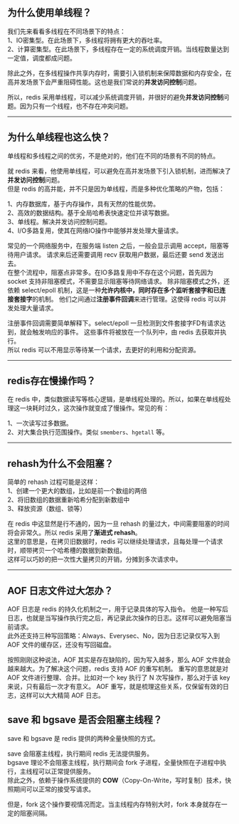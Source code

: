 ## 为什么使用单线程？
我们先来看看多线程在不同场景下的特点：   
1、IO密集型。在此场景下，多线程将拥有更大的吞吐率。   
2、计算密集型。在此场景下，多线程存在一定的系统调度开销。当线程数量达到一定值，调度都成问题。   

除此之外，在多线程操作共享内存时，需要引入锁机制来保障数据和内存安全，在高并发场景下会严重阻碍性能。这也是我们常说的**并发访问控制**问题。   

所以，redis 采用单线程，可以减少系统调度开销，并很好的避免**并发访问控制**问题。因为只有一个线程，也不存在冲突问题。

---

## 为什么单线程也这么快？
单线程和多线程之间的优劣，不是绝对的，他们在不同的场景有不同的特点。

就 redis 来看，他使用单线程，可以避免在高并发场景下引入锁机制，进而解决了**并发访问控制**问题。  
但是 redis 的高并能，并不只是因为单线程，而是多种优化策略的产物，包括：

1、内存数据库，基于内存操作，具有天然的性能优势。   
2、高效的数据结构。基于全局哈希表快速定位并读写数据。   
3、单线程。解决并发访问控制问题。   
4、I/O多路复用，使其在网络IO操作中能够并发处理大量请求。  

常见的一个网络服务中，在服务端 listen 之后，一般会显示调用 accept，阻塞等待用户请求。
请求来后还需要调用 recv 获取用户数据，最后还要 send 发送出去。     
在整个流程中，阻塞点非常多。在IO多路复用中不存在这个问题，首先因为 socket 支持非阻塞模式，不需要显示阻塞等待网络请求。
除非阻塞模式之外，还依赖 select/epoll 机制，这是一种**允许内核中，同时存在多个监听套接字和已连接套接字**的机制。
他们之间通过**注册事件回调**来进行管理。这使得 redis 可以并发处理大量请求。
   
注册事件回调需要简单解释下。select/epoll 一旦检测到文件套接字FD有请求达到，就会触发响应的事件。
这些事件将被放在一个队列中，由 redis 去获取并执行。   
所以 redis 可以不用显示等待某一个请求，去更好的利用和分配资源。

---

## redis存在慢操作吗？
在 redis 中，类似数据读写等核心逻辑，是单线程处理的。所以，如果在单线程处理这一块耗时过久，这次操作就变成了慢操作。常见的有：  
   
1、一次读写过多数据。       
2、对大集合执行范围操作。类似 `smembers`、`hgetall` 等。       

---

## rehash为什么不会阻塞？
简单的 rehash 过程可能是这样：    
1、创建一个更大的数组，比如是前一个数组的两倍    
2、将旧数组的数据重新哈希分配到新数组中     
3、释放资源（数组、锁等）    

在 redis 中这显然是行不通的，因为一旦 rehash 的量过大，中间需要阻塞的时间将会非常久。所以 redis 采用了**渐进式 rehash**。   
这里的意思是，在拷贝旧数据时，redis 可以继续处理请求，且每处理一个请求时，顺带拷贝一个哈希槽的数据到新数组。   
这样可以巧妙的把一次性大量拷贝的开销，分摊到多次请求中。

---

## AOF 日志文件过大怎办？
AOF 日志是 redis 的持久化机制之一，用于记录具体的写入指令。
他是一种写后日志，也就是当写操作执行完之后，再记录此次操作的日志。这样可以避免阻塞当前请求。    
此外还支持三种写回策略：Always、Everysec、No，因为日志记录仅写入到 AOF 文件的缓存区，还没有写回磁盘。

按照刚刚这种说法，AOF 其实是存在缺陷的，因为写入越多，那么 AOF 文件就会越来越大。为了解决这个问题，redis 支持 AOF 的重写机制。
重写的意思就是对 AOF 文件进行整理、合并。比如对一个 key 执行了 N 次写操作，那么对于该 key 来说，只有最后一次才有意义。
AOF 重写，就是梳理这些关系，仅保留有效的日志，这样可以大大精简 AOF 日志。

## save 和 bgsave 是否会阻塞主线程？
save 和 bgsave 是 redis 提供的两种全量快照的方式。  
    
save 会阻塞主线程，执行期间 redis 无法提供服务。    
bgsave 理论不会阻塞主线程，执行期间会 fork 子进程，全量快照在子进程中执行，主线程可以正常提供服务。   
除此之外，依赖于操作系统提供的 **COW**（Copy-On-Write，写时复制）技术，快照期间可以正常的接受写请求。

但是，fork 这个操作要视情况而定。当主线程内存特别大时，fork 本身就存在一定的阻塞间隔。

